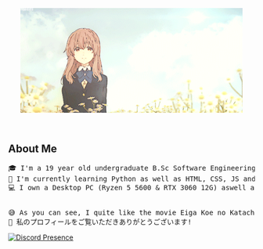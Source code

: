 <div align="center" >

<img src="assets/shouko-banner-2.gif" width="90%"  align="top">
</div>

&nbsp;
## About Me 
<pre>
🎓 I'm a 19 year old undergraduate B.Sc Software Engineering student @ UoW. 
📕 I'm currently learning Python as well as HTML, CSS, JS and React.JS  
💻 I own a Desktop PC (Ryzen 5 5600 & RTX 3060 12G) aswell as an MacBook Air M2 laptop for my studies.
</pre>
##
<pre>
😅 As you can see, I quite like the movie Eiga Koe no Katachi.
💌 私のプロフィールをご覧いただきありがとうございます! 
</pre>

[![Discord Presence](https://lanyard.cnrad.dev/api/:903322400077279253)](https://discord.com/users/:903322400077279253)
